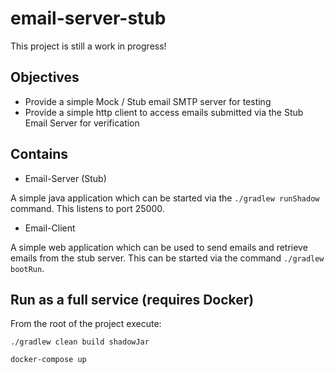# email-server-stub

This project is still a work in progress!

## Objectives

* Provide a simple Mock / Stub email SMTP server for testing
* Provide a simple http client to access emails submitted via the Stub Email Server for verification

## Contains

* Email-Server (Stub)

A simple java application which can be started via the `./gradlew runShadow` command.
This listens to port 25000.

* Email-Client

A simple web application which can be used to send emails and retrieve emails from the stub server.
This can be started via the command `./gradlew bootRun`.

## Run as a full service (requires Docker)

From the root of the project execute:
```
./gradlew clean build shadowJar

docker-compose up
```
